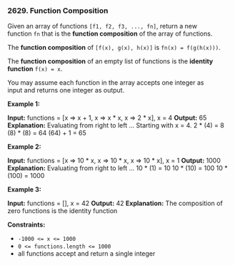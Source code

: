 ### 2629\. Function Composition

Given an array of functions `[f1, f2, f3, ..., fn]`, return a new function `fn` that is the **function composition** of the array of functions.

The **function composition** of `[f(x), g(x), h(x)]` is `fn(x) = f(g(h(x)))`.

The **function composition** of an empty list of functions is the **identity function** `f(x) = x`.

You may assume each function in the array accepts one integer as input and returns one integer as output.

**Example 1:**

**Input:** functions = \[x => x + 1, x => x \* x, x => 2 \* x\], x = 4
**Output:** 65
**Explanation:**
Evaluating from right to left ...
Starting with x = 4.
2 \* (4) = 8
(8) \* (8) = 64
(64) + 1 = 65

**Example 2:**

**Input:** functions = \[x => 10 \* x, x => 10 \* x, x => 10 \* x\], x = 1
**Output:** 1000
**Explanation:**
Evaluating from right to left ...
10 \* (1) = 10
10 \* (10) = 100
10 \* (100) = 1000

**Example 3:**

**Input:** functions = \[\], x = 42
**Output:** 42
**Explanation:**
The composition of zero functions is the identity function

**Constraints:**

*   `-1000 <= x <= 1000`
*   `0 <= functions.length <= 1000`
*   all functions accept and return a single integer
